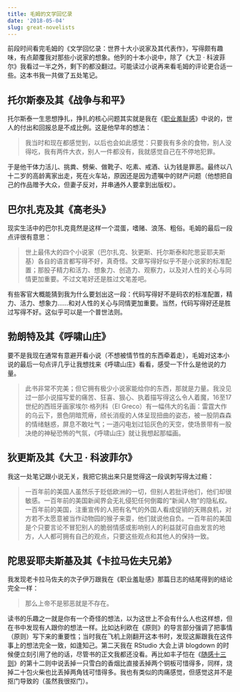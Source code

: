 ```yaml
---
title: 毛姆的文学回忆录
date: '2018-05-04'
slug: great-novelists
---
```


前段时间看完毛姆的《文学回忆录：世界十大小说家及其代表作》，写得颇有趣味，有点颠覆我对那些小说家的想象。他列的十本小说中，除了《大卫 · 科波菲尔》我看过一半之外，剩下的都没翻过。可能读过小说再来看毛姆的评论更合适一些。这本书我一共做了五处笔记。

## 托尔斯泰及其《战争与和平》

托尔斯泰一生思想挣扎，挣扎的核心问题其实就是我在《[职业羞耻感](/cn/2017/02/shame/)》中说的，世人的付出和回报总是不成比例。这是他早年的想法：

> 我当时和现在都感觉到，以后也会如此感觉：只要我有多余的食物，别人没得吃，我有两件大衣，别人一件都没有，我就感觉自己在不停地犯罪。

于是他干体力活儿、挑粪、劈柴、做靴子、吃素、戒酒、认为钱是罪恶。最终以八十二岁的高龄离家出走，死在火车站，原因还是因为遗嘱中的财产问题（他想把自己的作品赠予大众，但妻子反对，并串通外人要拿到出版权）。

## 巴尔扎克及其《高老头》

现实生活中的巴尔扎克竟然是这样一个混蛋，嗜赌、浪荡、粗俗。毛姆的最后一段点评很有意思：

> 世上最伟大的四个小说家（巴尔扎克、狄更斯、托尔斯泰和陀思妥耶夫斯基）各自的语言都写得不好，真奇怪。文章写得好似乎不是小说家的标准配置；那股子精力和活力、想象力、创造力、观察力，以及对人性的关心与同情更加重要。不过文笔好还是胜过文笔差吧。

有些客官大概能猜到我为什么要划出这一段：代码写得好不是码农的标准配置，精力、活力、想象力……和对人性的关心与同情更加重要。当然，代码写得好还是胜过写得不好。这似乎可以是一个普世法则。

## 勃朗特及其《呼啸山庄》

要不是我现在通常有意避开看小说（不想被情节性的东西牵着走），毛姆对这本小说的最后一句点评几乎让我想找来《呼啸山庄》看看，感受一下什么是他说的力量。

> 此书非常不完美；但它拥有极少小说家能给你的东西，那就是力量。我没见过一部小说描写爱的痛苦、狂喜、狠心、执着描写得这么令人着魔，16至17世纪的西班牙画家埃尔·格列科（El Greco）有一幅伟大的名画：雷霆大作的乌云下，景色阴暗荒瘠，颀长消瘦的人体呈现扭曲的姿态，被一股阴森森的情绪魅惑，屏息不敢吐气；一道闪电划过铅灰色的天空，使场景带有一股决绝的神秘恐怖的气氛，《呼啸山庄》就让我想起那幅画。

## 狄更斯及其《大卫 · 科波菲尔》

我这一处笔记跟小说无关，我把它挑出来只是觉得这一段讽刺写得太过瘾：

> 一百年前的美国人虽然乐于贬低欧洲的一切，但别人若批评他们，他们却很敏感。一百年前的美国新闻界会无礼侵犯任何倒霉的“新闻人物”的隐私权。一百年前的美国，注重宣传的人把有名气的外国人看成促销的天赐良机，对方若不太愿意被当作动物园的猴子来耍，他们就说他自负。一百年前的美国是个只要言论不冒犯别人的脆弱情感或影响别人的利益就可自由发言的地方，人人都可拥有自己的观点，只要这些观点和其他人的保持一致。

## 陀思妥耶夫斯基及其《卡拉马佐夫兄弟》

我发现老卡拉马佐夫的次子伊万跟我在《职业羞耻感》那篇日志的结尾得到的结论完全一样：

> 那么上帝不是邪恶就是不存在。

读书的乐趣之一就是你有一个奇怪的想法，以为这世上不会有什么人也这样想，但在书中发现有人跟你的想法一样。比如达利欧在《原则》的导言部分强调了把事情（原则）写下来的重要性；当时我在飞机上刚翻开这本书时，发现这厮跟我在这件事上的想法完全一致，如逢知己。第二天我在 RStudio 大会上讲 blogdown 的时候便立刻引用了他的话，尽管书的正文我都还没看。再比如丰子恺在《[随感十三则](http://www.my285.com/xdmj/fzk/15.htm)》的第十二则中说丢掉一只雪白的香烟比直接丢掉两个铜板可惜得多，同样，烧掉二十包火柴也比丢掉两角钱可惜得多。我也有类似的肉痛感觉，但感觉这并不是抠门导致的（虽然我很抠门）。
